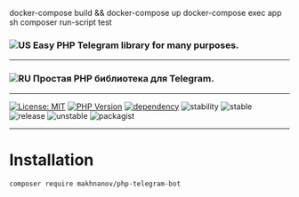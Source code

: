 docker-compose build && docker-compose up
docker-compose exec app sh
composer run-script test

### ![US](https://github.com/yammadev/flag-icons/blob/master/png/US.png) Easy PHP Telegram library for many purposes.
___
### ![RU](https://github.com/yammadev/flag-icons/blob/master/png/RU.png) Простая PHP библиотека для Telegram.
___
[![License: MIT](https://img.shields.io/badge/License-MIT-green.svg)](https://github.com/makhnanov/php-telegram-bot-81/blob/master/LICENSE)
[![PHP Version](https://img.shields.io/badge/php-%3E=%208.1-blue.svg)](https://www.php.net/ChangeLog-8.php)
[![dependency](https://img.shields.io/badge/dependency-guzzlehttp/guzzle%207.4-blue)](https://github.com/guzzle/guzzle/releases/tag/7.4.0)
![stability](https://img.shields.io/badge/stability-as%20soon%20as%20possible-yellow.svg)
![stable](https://img.shields.io/badge/stable-no-red.svg)
![release](https://img.shields.io/badge/release-no-red.svg)
![unstable](https://img.shields.io/badge/unstable-dev--master-yellow.svg)
![packagist](https://img.shields.io/badge/packagist-no-red.svg)
___

# Installation

```shell
composer require makhnanov/php-telegram-bot
```